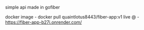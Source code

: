 simple api made in gofiber

docker image - docker pull quaintlotus8443/fiber-app:v1
live @ - https://fiber-app-b27i.onrender.com/
